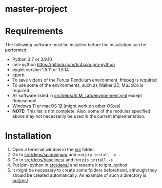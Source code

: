 # master-project

# Requirements
The following software must be installed before the installation can be performed:
- Python 3.7 or 3.9.10 
- ipm-python https://github.com/br4sco/ipm-python
- pyglet version 1.5.11 or 1.5.14
- cpprb
- To save videos of the Furuta Pendulum environment, ffmpeg is required
- To use some of the environments, such as Walker 2D, MuJoCo is required
- All software listed in [src/deps/SLM_Lab/environment.yml](src/deps/SLM_Lab/environment.yml) except Roboschool
- Windows 11 or macOS 12 (might work on other OS:es)
- **NOTE:** This list is not complete. Also, some of the modules specified above may not necessarily be used in the current implementation.

# Installation
1. Open a terminal window in the [src]() folder.
2. Go to [src/deps/spinningup/](src/deps/spinningup/) and run `pip install -e .`
3. Go to [src/deps/baselines/](src/deps/baselines/) and run `pip install -e .`
4. Put ipm-python in [src/deps/](src/deps/) and rename it to ipm_python
5. It might be necessary to create some folders beforehand, although they should be created automatically. An example of such a directory is [out/res/]()